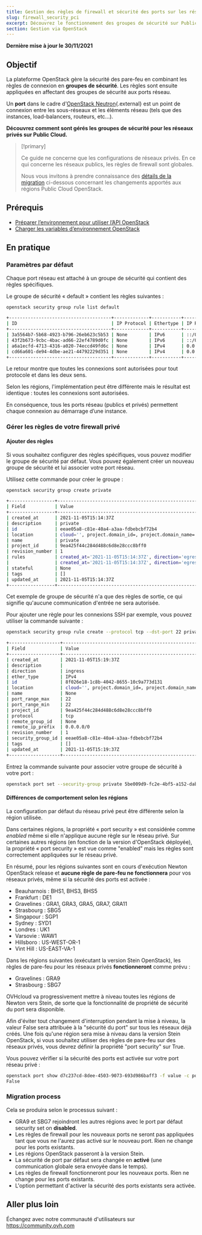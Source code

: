 ```yaml
---
title: Gestion des règles de firewall et sécurité des ports sur les réseaux privés
slug: firewall_security_pci
excerpt: Découvrez le fonctionnement des groupes de sécurité sur Public Cloud
section: Gestion via OpenStack
---
```


**Dernière mise à jour le 30/11/2021**

## Objectif

La plateforme OpenStack gère la sécurité des pare-feu en combinant les règles de connexion en **groupes de sécurité**. Les règles sont ensuite appliquées en affectant des groupes de sécurité aux ports réseau.

Un **port** dans le cadre d'[OpenStack Neutron](https://docs.openstack.org/neutron/latest/index.html){.external} est un point de connexion entre les sous-réseaux et les éléments réseau (tels que des instances, load-balancers, routeurs, etc...).

**Découvrez comment sont gérés les groupes de sécurité pour les réseaux privés sur Public Cloud.**

> [!primary]
>
> Ce guide ne concerne que les configurations de réseaux privés. En ce qui concerne les réseaux publics, les règles de firewall sont globales.
>
> Nous vous invitons à prendre connaissance des [détails de la migration](#migration) ci-dessous concernant les changements apportés aux régions Public Cloud OpenStack.
>

## Prérequis

- [Préparer l’environnement pour utiliser l’API OpenStack](https://docs.ovh.com/fr/public-cloud/preparer-lenvironnement-pour-utiliser-lapi-openstack/)
- [Charger les variables d’environnement OpenStack](https://docs.ovh.com/fr/public-cloud/charger-les-variables-denvironnement-openstack/)

## En pratique

### Paramètres par défaut

Chaque port réseau est attaché à un groupe de sécurité qui contient des règles spécifiques.

Le groupe de sécurité « default » contient les règles suivantes :

```bash
openstack security group rule list default

+--------------------------------------+-------------+-----------+-----------+------------+-----------------------+
| ID                                   | IP Protocol | Ethertype | IP Range  | Port Range | Remote Security Group |
+--------------------------------------+-------------+-----------+-----------+------------+-----------------------+
| 3a5564b7-5b68-4923-b796-26eb623c5b53 | None        | IPv6      | ::/0      |            | None                  |
| 43f2b673-9cbc-4bac-ad66-22ef4789d0fc | None        | IPv6      | ::/0      |            | None                  |
| a6a1ecfd-4713-4316-a020-74eccd49fd6c | None        | IPv4      | 0.0.0.0/0 |            | None                  |
| cd66a601-de94-4dbe-ae21-44792229d351 | None        | IPv4      | 0.0.0.0/0 |            | None                  |
+--------------------------------------+-------------+-----------+-----------+------------+-----------------------+
```

Le retour montre que toutes les connexions sont autorisées pour tout protocole et dans les deux sens.

Selon les régions, l'implémentation peut être différente mais le résultat est identique : toutes les connexions sont autorisées.

En conséquence, tous les ports réseau (publics et privés) permettent chaque connexion au démarrage d’une instance.

### Gérer les règles de votre firewall privé

#### Ajouter des règles

Si vous souhaitez configurer des règles spécifiques, vous pouvez modifier le groupe de sécurité par défaut. Vous pouvez également créer un nouveau groupe de sécurité et lui associer votre port réseau.

Utilisez cette commande pour créer le groupe :

```bash
openstack security group create private

+-----------------+----------------------------------------------------------------------------------------------------------------------------------------------------------------------------+
| Field           | Value                                                                                                                                                                      |
+-----------------+----------------------------------------------------------------------------------------------------------------------------------------------------------------------------+
| created_at      | 2021-11-05T15:14:37Z                                                                                                                                                       |
| description     | private                                                                                                                                                                    |
| id              | eeae05a8-c81e-40a4-a3aa-fdbebcbf72b4                                                                                                                                       |
| location        | cloud='', project.domain_id=, project.domain_name='Default', project.id='9ea425f44c284d488c6d8e28ccc8bff0', project.name='3614264792735868', region_name='GRA11', zone=    |
| name            | private                                                                                                                                                                    |
| project_id      | 9ea425f44c284d488c6d8e28ccc8bff0                                                                                                                                           |
| revision_number | 1                                                                                                                                                                          |
| rules           | created_at='2021-11-05T15:14:37Z', direction='egress', ethertype='IPv4', id='54fae025-3439-4e45-8745-2ffe5b261f72', revision_number='1', updated_at='2021-11-05T15:14:37Z' |
|                 | created_at='2021-11-05T15:14:37Z', direction='egress', ethertype='IPv6', id='ad1aa507-79bd-434f-b674-221ef41d9ba6', revision_number='1', updated_at='2021-11-05T15:14:37Z' |
| stateful        | None                                                                                                                                                                       |
| tags            | []                                                                                                                                                                         |
| updated_at      | 2021-11-05T15:14:37Z                                                                                                                                                       |
+-----------------+----------------------------------------------------------------------------------------------------------------------------------------------------------------------------+
```

Cet exemple de groupe de sécurité n'a que des règles de sortie, ce qui signifie qu'aucune communication d'entrée ne sera autorisée.

Pour ajouter une règle pour les connexions SSH par exemple, vous pouvez utiliser la commande suivante :

```bash
openstack security group rule create --protocol tcp --dst-port 22 private

+-------------------+-------------------------------------------------------------------------------------------------------------------------------------------------------------------------+
| Field             | Value                                                                                                                                                                   |
+-------------------+-------------------------------------------------------------------------------------------------------------------------------------------------------------------------+
| created_at        | 2021-11-05T15:19:37Z                                                                                                                                                    |
| description       |                                                                                                                                                                         |
| direction         | ingress                                                                                                                                                                 |
| ether_type        | IPv4                                                                                                                                                                    |
| id                | 8f026e18-1c8b-4042-8655-10c9a773d131                                                                                                                                    |
| location          | cloud='', project.domain_id=, project.domain_name='Default', project.id='9ea425f44c284d488c6d8e28ccc8bff0', project.name='3614264792735868', region_name='GRA11', zone= |
| name              | None                                                                                                                                                                    |
| port_range_max    | 22                                                                                                                                                                      |
| port_range_min    | 22                                                                                                                                                                      |
| project_id        | 9ea425f44c284d488c6d8e28ccc8bff0                                                                                                                                        |
| protocol          | tcp                                                                                                                                                                     |
| remote_group_id   | None                                                                                                                                                                    |
| remote_ip_prefix  | 0.0.0.0/0                                                                                                                                                               |
| revision_number   | 1                                                                                                                                                                       |
| security_group_id | eeae05a8-c81e-40a4-a3aa-fdbebcbf72b4                                                                                                                                    |
| tags              | []                                                                                                                                                                      |
| updated_at        | 2021-11-05T15:19:37Z                                                                                                                                                    |
+-------------------+-------------------------------------------------------------------------------------------------------------------------------------------------------------------------+
```


Entrez la commande suivante pour associer votre groupe de sécurité à votre port :

```bash
openstack port set --security-group private 5be009d9-fc2e-4bf5-a152-dab52614b02d
```

#### Différences de comportement selon les régions

La configuration par défaut du réseau privé peut être différente selon la région utilisée.

Dans certaines régions, la propriété « port security » est considérée comme *enabled* même si elle n'applique aucune règle sur le réseau privé. Sur certaines autres régions (en fonction de la version d'OpenStack déployée), la propriété « port security » est vue comme "enabled" mais les règles sont correctement appliquées sur le réseau privé.

En résumé, pour les régions suivantes sont en cours d'exécution Newton OpenStack release et **aucune règle de pare-feu ne fonctionnera** pour vos réseaux privés, même si la sécurité des ports est activée :

- Beauharnois : BHS1, BHS3, BHS5
- Frankfurt : DE1
- Gravelines : GRA1, GRA3, GRA5, GRA7, GRA11
- Strasbourg : SBG5
- Singapour : SGP1
- Sydney : SYD1
- Londres : UK1
- Varsovie : WAW1
- Hillsboro : US-WEST-OR-1
- Vint Hill : US-EAST-VA-1

Dans les régions suivantes (exécutant la version Stein OpenStack), les règles de pare-feu pour les réseaux privés **fonctionneront** comme prévu :

- Gravelines : GRA9
- Strasbourg : SBG7

OVHcloud va progressivement mettre à niveau toutes les régions de Newton vers Stein, de sorte que la fonctionnalité de propriété de sécurité du port sera disponible.

Afin d'éviter tout changement d'interruption pendant la mise à niveau, la valeur False sera attribuée à la "sécurité du port" sur tous les réseaux déjà créés. Une fois qu'une région sera mise à niveau dans la version Stein OpenStack, si vous souhaitez utiliser des règles de pare-feu sur des réseaux privés, vous devrez définir la propriété "port security" sur True.

Vous pouvez vérifier si la sécurité des ports est activée sur votre port réseau privé :

```bash
openstack port show d7c237cd-8dee-4503-9073-693d986baff3 -f value -c port_security_enabled
False
```

### Migration process <a name="migration"></a>

Cela se produira selon le processus suivant :

- GRA9 et SBG7 rejoindront les autres régions avec le port par défaut security set on **disabled**.
- Les règles de firewall pour les nouveaux ports ne seront pas appliquées tant que vous ne l'aurez pas activé sur le nouveau port. Rien ne change pour les ports existants.
- Les régions OpenStack passeront à la version Stein.
- La sécurité de port par défaut sera changée en **activé** (une communication globale sera envoyée dans le temps).
- Les règles de firewall fonctionneront pour les nouveaux ports. Rien ne change pour les ports existants.
- L'option permettant d'activer la sécurité des ports existants sera activée.


## Aller plus loin

Échangez avec notre communauté d'utilisateurs sur <https://community.ovh.com>
